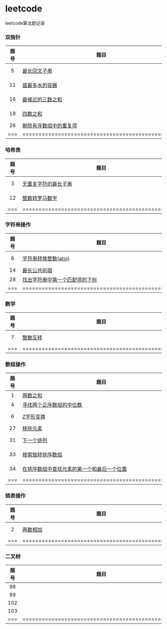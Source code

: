 # leetcode
leetcode算法题记录



### 双指针

| 题号 | 题目                                                         | 解答                                                         | 难度                                                         |
| :--: | ------------------------------------------------------------ | ------------------------------------------------------------ | ------------------------------------------------------------ |
|  5   | [最长回文子串](https://github.com/zhichuqwq/leetcode/blob/main/双指针/005.最长回文子串/question.md) | [java](https://github.com/zhichuqwq/leetcode/blob/main/双指针/005.最长回文子串/Solution.java) | ![Medium](https://img.shields.io/badge/Medium-f0ad4e.svg?style=flat) |
|  11  | [盛最多水的容器](https://github.com/zhichuqwq/leetcode/tree/main/双指针/011.盛最多水的容器/question.md) | [python](https://github.com/zhichuqwq/leetcode/blob/main/双指针/011.盛最多水的容器/Solution.py) | ![Medium](https://img.shields.io/badge/Medium-f0ad4e.svg?style=flat) |
|  16  | [最接近的三数之和](https://github.com/zhichuqwq/leetcode/tree/main/双指针/016.最接近的三数之和/question.md) | [java](https://github.com/zhichuqwq/leetcode/blob/main/双指针/016.最接近的三数之和/Solution.java) | ![Medium](https://img.shields.io/badge/Medium-f0ad4e.svg?style=flat) |
|  18  | [四数之和](https://github.com/zhichuqwq/leetcode/tree/main/双指针/018.四数之和/question.md) | [java](https://github.com/zhichuqwq/leetcode/blob/main/双指针/018.四数之和/Solution.java) | ![Medium](https://img.shields.io/badge/Medium-f0ad4e.svg?style=flat) |
|  26  | [删除有序数组中的重复项](https://github.com/zhichuqwq/leetcode/tree/main/双指针/026.删除有序数组中的重复项/question.md) | [java](https://github.com/zhichuqwq/leetcode/blob/main/双指针/026.删除有序数组中的重复项/Solution.java) | ![Easy](https://img.shields.io/badge/Easy-5cb85c.svg?style=flat) |
| ===  | =================================================            | =====                                                        | ======                                                       |



### 哈希表

| 题号 | 题目                                                         | 解答                                                         | 难度                                                         |
| :--: | ------------------------------------------------------------ | ------------------------------------------------------------ | ------------------------------------------------------------ |
|  3   | [无重复字符的最长子串](https://github.com/zhichuqwq/leetcode/tree/main/哈希表/003.无重复字符的最长子串/question.md) | [python](https://github.com/zhichuqwq/leetcode/blob/main/哈希表/003.无重复字符的最长子串/Solution.py) | ![Medium](https://img.shields.io/badge/Medium-f0ad4e.svg?style=flat) |
|  12  | [整数转罗马数字](https://github.com/zhichuqwq/leetcode/tree/main/哈希表/012.整数转罗马数字/question.md) | [java](https://github.com/zhichuqwq/leetcode/blob/main/哈希表/012.整数转罗马数字/Solution.java) | ![Medium](https://img.shields.io/badge/Medium-f0ad4e.svg?style=flat) |
| ===  | =================================================            | =====                                                        | ======                                                       |



### 字符串操作

| 题号 | 题目                                                         | 解答                                                         | 难度                                                         |
| :--: | ------------------------------------------------------------ | ------------------------------------------------------------ | ------------------------------------------------------------ |
|  8   | [字符串转换整数(atoi)](https://github.com/zhichuqwq/leetcode/tree/main/字符串操作/008.字符串转换整数(atoi)/question.md) | [java](https://github.com/zhichuqwq/leetcode/blob/main/字符串操作/008.字符串转换整数(atoi)/Solution.java) | ![Medium](https://img.shields.io/badge/Medium-f0ad4e.svg?style=flat) |
|  14  | [最长公共前缀](https://github.com/zhichuqwq/leetcode/tree/main/字符串操作/014.最长公共前缀/question.md) | [java](https://github.com/zhichuqwq/leetcode/blob/main/字符串操作/014.最长公共前缀/Solution.java) | ![Easy](https://img.shields.io/badge/Easy-5cb85c.svg?style=flat) |
|  28  | [找出字符串中第一个匹配项的下标](https://github.com/zhichuqwq/leetcode/blob/main/字符串操作/028.找出字符串中第一个匹配项的下标/question.md) | [java](https://github.com/zhichuqwq/leetcode/blob/main/字符串操作/028.找出字符串中第一个匹配项的下标/Solution.java) | ![Easy](https://img.shields.io/badge/Easy-5cb85c.svg?style=flat) |
| ===  | =================================================            | =====                                                        | ======                                                       |



### 数学

| 题号 | 题目                                                         | 解答                                                         | 难度                                                         |
| :--: | ------------------------------------------------------------ | ------------------------------------------------------------ | ------------------------------------------------------------ |
|  7   | [整数反转](https://github.com/zhichuqwq/leetcode/blob/main/数学/007.整数反转/question.md) | [python](https://github.com/zhichuqwq/leetcode/blob/main/数学/007.整数反转/Solution.py) | ![Medium](https://img.shields.io/badge/Medium-f0ad4e.svg?style=flat) |
| ===  | =================================================            | =====                                                        | ======                                                       |



### 数组操作

| 题号 | 题目                                                         | 解答                                                         | 难度                                                         |
| :--: | ------------------------------------------------------------ | ------------------------------------------------------------ | ------------------------------------------------------------ |
|  1   | [两数之和](https://github.com/zhichuqwq/leetcode/tree/main/数组操作/001.两数之和/question.md) | [python](https://github.com/zhichuqwq/leetcode/blob/main/数组操作/001.两数之和/Solution.py) | ![Easy](https://img.shields.io/badge/Easy-5cb85c.svg?style=flat) |
|  4   | [寻找两个正序数组的中位数](https://github.com/zhichuqwq/leetcode/blob/main/数组操作/004.寻找两个正序数组的中位数/question.md) | [python](https://github.com/zhichuqwq/leetcode/blob/main/数组操作/004.寻找两个正序数组的中位数/Solution.py) | ![Hard](https://img.shields.io/badge/Hard-d9534f.svg?style=flat) |
|  6   | [Z字形变换](https://github.com/zhichuqwq/leetcode/tree/main/数组操作/006.Z字形变换/question.md) | [java](https://github.com/zhichuqwq/leetcode/blob/main/数组操作/006.Z字形变换/Solution.java) | ![Medium](https://img.shields.io/badge/Medium-f0ad4e.svg?style=flat) |
|  27  | [移除元素](https://github.com/zhichuqwq/leetcode/tree/main/数组操作/027.移除元素/question.md) | [java](https://github.com/zhichuqwq/leetcode/blob/main/数组操作/027.移除元素/Solution.java) | ![Easy](https://img.shields.io/badge/Easy-5cb85c.svg?style=flat) |
|  31  | [下一个排列](https://github.com/zhichuqwq/leetcode/tree/main/数组操作/031.下一个排列/question.md) | [java](https://github.com/zhichuqwq/leetcode/blob/main/数组操作/031.下一个排列/Solution.java) | ![Medium](https://img.shields.io/badge/Medium-f0ad4e.svg?style=flat) |
|  33  | [搜索旋转排序数组](https://github.com/zhichuqwq/leetcode/tree/main/数组操作/033.搜索旋转排序数组/question.md) | [java](https://github.com/zhichuqwq/leetcode/blob/main/数组操作/033.搜索旋转排序数组/Solution.java) | ![Medium](https://img.shields.io/badge/Medium-f0ad4e.svg?style=flat) |
|  34  | [在排序数组中查找元素的第一个和最后一个位置](https://github.com/zhichuqwq/leetcode/blob/main/数组操作/034.在排序数组中查找元素的第一个和最后一个位置/question.md) | [java](https://github.com/zhichuqwq/leetcode/blob/main/数组操作/034.在排序数组中查找元素的第一个和最后一个位置/Solution.java) | ![Medium](https://img.shields.io/badge/Medium-f0ad4e.svg?style=flat) |
| ===  | =================================================            | =====                                                        | ======                                                       |



### 链表操作

| 题号 | 题目                                                         | 解答                                                         | 难度                                                         |
| :--: | ------------------------------------------------------------ | ------------------------------------------------------------ | ------------------------------------------------------------ |
|  2   | [两数相加](https://github.com/zhichuqwq/leetcode/blob/main/链表操作/002.两数相加/question.md) | [python](https://github.com/zhichuqwq/leetcode/blob/main/链表操作/002.两数相加/Solution.py) | ![Medium](https://img.shields.io/badge/Medium-f0ad4e.svg?style=flat) |
| ===  | =================================================            | =====                                                        | ======                                                       |



### 二叉树

| 题号 | 题目                                              | 解答  | 难度   |
| :--: | ------------------------------------------------- | ----- | ------ |
|  98  |                                                   |       |        |
|  99  |                                                   |       |        |
| 102  |                                                   |       |        |
| 103  |                                                   |       |        |
| ===  | ================================================= | ===== | ====== |

